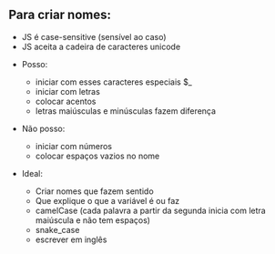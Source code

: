 ## Para criar nomes:

* JS é case-sensitive (sensível ao caso)
* JS aceita a cadeira de caracteres unicode

- Posso:
    * iniciar com esses caracteres especiais $_
    * iniciar com letras
    * colocar acentos
    * letras maiúsculas e minúsculas fazem diferença

- Não posso:
    * iniciar com números
    * colocar espaços vazios no nome

- Ideal:
    * Criar nomes que fazem sentido
    * Que explique o que a variável é ou faz
    * camelCase (cada palavra a partir da segunda inicia com letra maiúscula e não tem espaços)
    * snake_case
    * escrever em inglês